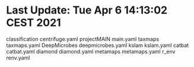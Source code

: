 # Last Update: Tue Apr 6 14:13:02 CEST 2021
classification centrifuge.yaml
projectMAIN main.yaml
taxmaps taxmaps.yaml
DeepMicrobes deepmicrobes.yaml
kslam kslam.yaml
catbat catbat.yaml
diamond diamond.yaml
metamaps metamaps.yaml
r_env renv.yaml
